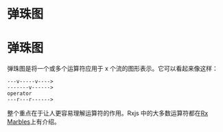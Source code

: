 # 弹珠图

# 弹珠图

弹珠图是将一个或多个运算符应用于 x 个流的图形表示。它可以看起来像这样：

```
---v-----v---->
-------v------>
operator
---r---r------> 
```

整个重点在于让人更容易理解运算符的作用。Rxjs 中的大多数运算符都在[Rx Marbles](http://rxmarbles.com/)上有介绍。
